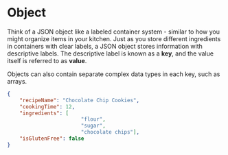 # Object

Think of a JSON object like a labeled container system - similar to how you might organize items in your kitchen. Just as you store different ingredients in containers with clear labels, a JSON object stores information with descriptive labels. The descriptive label is known as a **key**, and the value itself is referred to as **value**.

Objects can also contain separate complex data types in each key, such as arrays.

```json
{
    "recipeName": "Chocolate Chip Cookies",
    "cookingTime": 12,
    "ingredients": [
                        "flour",
                        "sugar",
                        "chocolate chips"],
    "isGlutenFree": false
}
```

